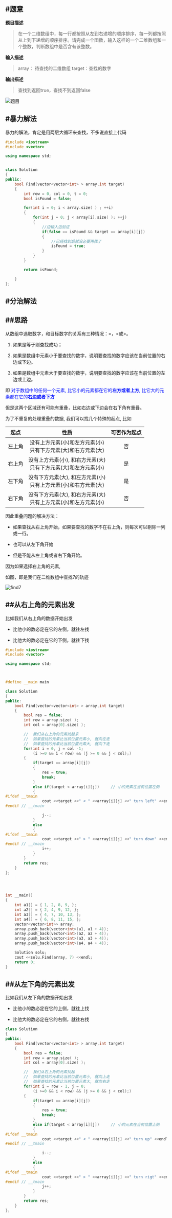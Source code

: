 


#题意
-------

**题目描述**

>在一个二维数组中，每一行都按照从左到右递增的顺序排序，每一列都按照从上到下递增的顺序排序。请完成一个函数，输入这样的一个二维数组和一个整数，判断数组中是否含有该整数。 

**输入描述**

>array： 待查找的二维数组
>target：查找的数字

**输出描述**
>查找到返回true，查找不到返回false

![题目](./find.jpg)

#暴力解法
-------


暴力的解法，肯定是用两层大循环来查找，不多说直接上代码


```cpp
#include <iostream>
#include <vector>

using namespace std;


class Solution
{
public:
    bool Find(vector<vector<int> > array,int target)
    {
        int row = 0, col = 0, t = 0;
        bool isFound = false;

        for(int i = 0; i < array.size( ) ; ++i)
        {
            for(int j = 0; j < array[i].size( ); ++j)
            {
                //边输入边验证
                if(false == isFound && target == array[i][j])
                {
                    //已经找到后就没必要再找了
                    isFound = true;
                }
            }
        }

        return isFound;

    }
};

```


#分治解法
-------

##思路
-------

从数组中选取数字，和目标数字的关系有三种情况：=，<或>。

1.    如果是等于则查找成功；

2.    如果是数组中元素小于要查找的数字，说明要查找的数字应该在当前位置的右边或下边。

3.    如果是数组中元素大于要查找的数字，说明要查找的数字应该在当前位置的左边或上边。


即
<font color=0x00ffff>
对于数组中的任何一个元素, 比它小的元素都在它的**左方或者上方**, 比它大的元素都在它的**右边或者下方** 
</font>

但是这两个区域还有可能有重叠，比如右边或下边会在右下角有重叠。


为了不重复的处理重叠的数据, 我们可以找几个特殊的起点, 比如

| 起点 | 性质 | 可否作为起点
|:-------:|:-------:|:-------:|
| 左上角 | 没有上方元素(小)和左方元素(小)<br>只有下方元素(大)和右方元素(大) | 否 |
| 右上角 | 没有上方元素(小), 和右方元素(大)<br>只有下方元素(大)和左方元素(小) | 是 |
| 左下角 | 没有下方元素(大), 和左方元素(小)<br>只有上方元素(小)和右方元素(大) | 是 |
| 右下角 | 没有下方元素(大), 和右方元素(大)<br>只有上方元素(小)和左方元素(小) | 否 |

因此重叠问题的解决方法：

*    如果查找从右上角开始，如果要查找的数字不在右上角，则每次可以剔除一列或一行。

*    也可以从左下角开始

*    但是不能从左上角或者右下角开始。

因为如果选择右上角的元素,


如图，即是我们在二维数组中查找7的轨迹



![find7](./find7.jpg)


##从右上角的元素出发
-------

比如我们从右上角的数据开始出发

*    比他小的数必定在它的左侧，就往左找

*   比他大的数必定在它的下侧，就往下找 

```cpp
#include <iostream>
#include <vector>

using namespace std;



#define __main main

class Solution
{
public:
    bool Find(vector<vector<int> > array,int target)
    {
        bool res = false;
        int row = array.size( );
        int col = array[0].size( );

        //  我们从右上角的元素找起来
        //  如果查找的元素比当前位置元素小, 就向左走
        //  如果查找的元素比当前位置元素大, 就向下走
        for(int i = 0, j = col -1;
            (i >=0 && i < row) && (j >= 0 && j < col);)
        {
            if(target == array[i][j])
            {
                res = true;
                break;
            }
            else if(target < array[i][j])     // 小的元素在当前位置左侧
            {
#ifdef __tmain
                cout <<target <<" < " <<array[i][j] <<" turn left" <<endl;
#endif // __tmain

                j--;
            }
            else
            {
#ifdef __tmain
                cout <<target <<" > " <<array[i][j] <<" turn down" <<endl;
#endif // __tmain
                i++;
            }
        }
        return res;
    }
};




int __main()
{
    int a1[] = { 1, 2, 8, 9, };
    int a2[] = { 2, 4, 9, 12, };
    int a3[] = { 4, 7, 10, 13, };
    int a4[] = { 6, 8, 11, 15, };
    vector<vector<int>> array;
    array.push_back(vector<int>(a1, a1 + 4));
    array.push_back(vector<int>(a2, a2 + 4));
    array.push_back(vector<int>(a3, a3 + 4));
    array.push_back(vector<int>(a4, a4 + 4));

    Solution solu;
    cout <<solu.Find(array, 7) <<endl;
    return 0;
}

```




##从左下角的元素出发
-------


比如我们从左下角的数据开始出发

*    比他小的数必定在它的上侧，就往上找

*   比他大的数必定在它的右侧，就往右找 

```cpp
class Solution
{
public:
    bool Find(vector<vector<int> > array,int target)
    {
        bool res = false;
        int row = array.size( );
        int col = array[0].size( );

        //  我们从右上角的元素找起
        //  如果查找的元素比当前位置元素小, 就向上走
        //  如果查找的元素比当前位置元素大, 就向右走
        for(int i = row - 1, j = 0;
            (i >=0 && i < row) && (j >= 0 && j < col);)
        {
            if(target == array[i][j])
            {
                res = true;
                break;
            }
            else if(target < array[i][j])     // 小的元素在当前位置上侧
            {
#ifdef __tmain
                cout <<target <<" < " <<array[i][j] <<" turn up" <<endl;
#endif // __tmain

                i--;
            }
            else
            {
#ifdef __tmain
                cout <<target <<" > " <<array[i][j] <<" turn rigt" <<endl;
#endif // __tmain
                j++;
            }
        }
        return res;
    }
};

```

